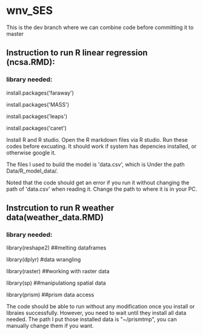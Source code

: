 # wnv_SES

This is the dev branch where we can combine code before committing it to master

## Instruction to run R linear regression (ncsa.RMD):
 ### library needed: 
install.packages('faraway')

install.packages('MASS')

install.packages('leaps')

install.packages('caret') 

Install R and R studio. Open the R markdown files via R studio. Run these codes before excuating. It should work if system has depencies installed, 
or otherwise google it.

The files I used to build the model is 'data.csv', which is Under the path Data/R_model_data/. 

Noted that the code should get an error if you run it without changing the path of 'data.csv' when reading it. Change the path to where it is in your PC.

## Instrcution to run R weather data(weather_data.RMD)

### library needed: 

library(reshape2) ##melting dataframes

library(dplyr) #data wrangling

library(raster) ##working with raster data

library(sp) ##manipulationg spatial data

library(prism) ##prism data access

The code should be able to run without any modification once you install or libraies successfully. However, you need to wait until they install all data needed. The path I put those installed data is "~/prismtmp", you can manually change them if you want.




